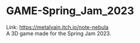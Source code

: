 # GAME-Spring_Jam_2023
Link: https://metalvain.itch.io/note-nebula <br>
A 3D game made for the Spring Jam 2023.
